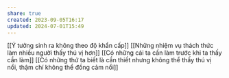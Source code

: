 ```yaml
---
share: true
created: 2023-09-05T16:17
updated: 2024-07-01T15:49
---
```

[[Ý tưởng sinh ra không theo độ khẩn cấp]]
[[Những nhiệm vụ thách thức làm nhiều người thấy thú vị hơn]]
[[Có những cái ta cần làm trước khi ta thấy cần làm]]
[[Có những thứ ta biết là cần thiết nhưng không thể thấy thú vị nổi, thậm chí không thể đồng cảm nổi]]